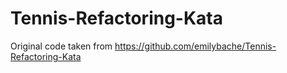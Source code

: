 # Tennis-Refactoring-Kata

Original code taken from https://github.com/emilybache/Tennis-Refactoring-Kata
